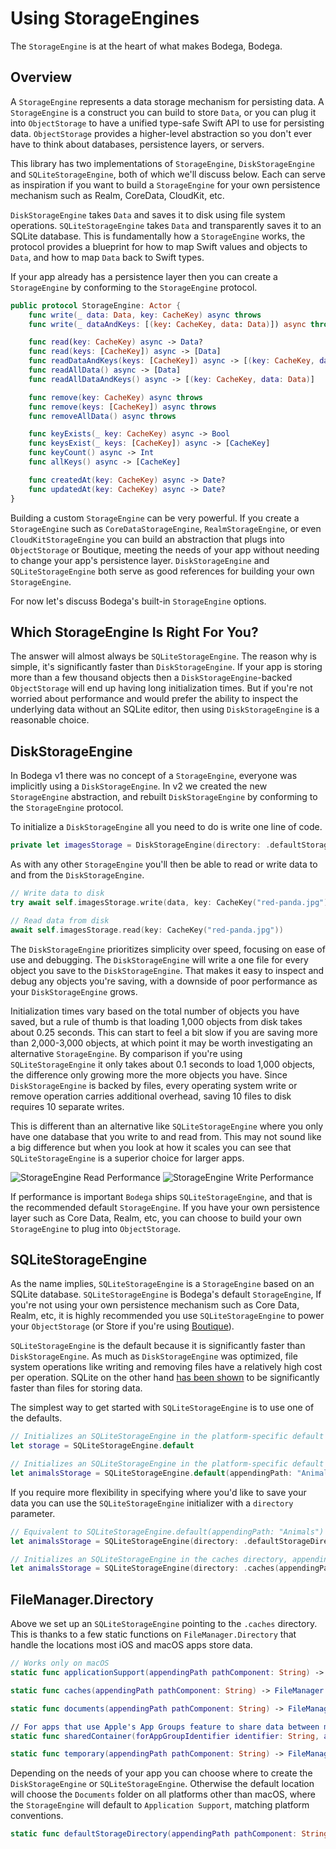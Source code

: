 # Using StorageEngines

The ``StorageEngine`` is at the heart of what makes Bodega, Bodega.  

## Overview

A ``StorageEngine`` represents a data storage mechanism for persisting data. A ``StorageEngine`` is a construct you can build to store `Data`, or you can plug it into ``ObjectStorage`` to have a unified type-safe Swift API to use for persisting data. ``ObjectStorage`` provides a higher-level abstraction so you don't ever have to think about databases, persistence layers, or servers.

This library has two implementations of ``StorageEngine``, ``DiskStorageEngine`` and ``SQLiteStorageEngine``, both of which we'll discuss below. Each can serve as inspiration if you want to build a ``StorageEngine`` for your own persistence mechanism such as Realm, CoreData, CloudKit, etc.

``DiskStorageEngine`` takes `Data` and saves it to disk using file system operations. ``SQLiteStorageEngine`` takes `Data` and transparently saves it to an SQLite database. This is fundamentally how a ``StorageEngine`` works, the protocol provides a blueprint for how to map Swift values and objects to `Data`, and how to map `Data` back to Swift types. 

If your app already has a persistence layer then you can create a ``StorageEngine`` by conforming to the ``StorageEngine`` protocol.

```swift
public protocol StorageEngine: Actor {
    func write(_ data: Data, key: CacheKey) async throws
    func write(_ dataAndKeys: [(key: CacheKey, data: Data)]) async throws

    func read(key: CacheKey) async -> Data?
    func read(keys: [CacheKey]) async -> [Data]
    func readDataAndKeys(keys: [CacheKey]) async -> [(key: CacheKey, data: Data)]
    func readAllData() async -> [Data]
    func readAllDataAndKeys() async -> [(key: CacheKey, data: Data)]

    func remove(key: CacheKey) async throws
    func remove(keys: [CacheKey]) async throws
    func removeAllData() async throws

    func keyExists(_ key: CacheKey) async -> Bool
    func keysExist(_ keys: [CacheKey]) async -> [CacheKey]
    func keyCount() async -> Int
    func allKeys() async -> [CacheKey]

    func createdAt(key: CacheKey) async -> Date?
    func updatedAt(key: CacheKey) async -> Date?
}
```

Building a custom ``StorageEngine`` can be very powerful. If you create a ``StorageEngine`` such as `CoreDataStorageEngine`, `RealmStorageEngine`, or even `CloudKitStorageEngine` you can build an abstraction that plugs into ``ObjectStorage`` or Boutique, meeting the needs of your app without needing to change your app's persistence layer. ``DiskStorageEngine`` and ``SQLiteStorageEngine`` both serve as good references for building your own ``StorageEngine``.

For now let's discuss Bodega's built-in ``StorageEngine`` options.

## Which StorageEngine Is Right For You?

The answer will almost always be ``SQLiteStorageEngine``. The reason why is simple, it's significantly faster than ``DiskStorageEngine``. If your app is storing more than a few thousand objects then a ``DiskStorageEngine``-backed ``ObjectStorage`` will end up having long initialization times. But if you're not worried about performance and would prefer the ability to inspect the underlying data without an SQLite editor, then using ``DiskStorageEngine`` is a reasonable choice.

## DiskStorageEngine

In Bodega v1 there was no concept of a ``StorageEngine``, everyone was implicitly using a ``DiskStorageEngine``. In v2 we created the new ``StorageEngine`` abstraction, and rebuilt ``DiskStorageEngine`` by conforming to the ``StorageEngine`` protocol.

To initialize a `DiskStorageEngine` all you need to do is write one line of code.
```swift
private let imagesStorage = DiskStorageEngine(directory: .defaultStorageDirectory(appendingPath: "Images"))
```

As with any other ``StorageEngine`` you'll then be able to read or write data to and from the ``DiskStorageEngine``.
```swift
// Write data to disk
try await self.imagesStorage.write(data, key: CacheKey("red-panda.jpg"))

// Read data from disk
await self.imagesStorage.read(key: CacheKey("red-panda.jpg"))
```

The ``DiskStorageEngine`` prioritizes simplicity over speed, focusing on ease of use and debugging. The ``DiskStorageEngine`` will write a one file for every object you save to the ``DiskStorageEngine``. That makes it easy to inspect and debug any objects you're saving, with a downside of poor performance as your ``DiskStorageEngine`` grows.

Initialization times vary based on the total number of objects you have saved, but a rule of thumb is that loading 1,000 objects from disk takes about 0.25 seconds. This can start to feel a bit slow if you are saving more than 2,000-3,000 objects, at which point
it may be worth investigating an alternative ``StorageEngine``. By comparison if you're using ``SQLiteStorageEngine`` it only takes about 0.1 seconds to load 1,000 objects, the difference only growing more the more objects you have. Since ``DiskStorageEngine`` is backed by files, every operating system write or remove operation carries additional overhead, saving 10 files to disk requires 10 separate writes.

This is different than an alternative like ``SQLiteStorageEngine`` where you only have one database that you write to and read from. This may not sound like a big difference but when you look at how it scales you can see that ``SQLiteStorageEngine`` is a superior choice for larger apps.

![StorageEngine Read Performance](StorageEngine-Read-Performance)
![StorageEngine Write Performance](StorageEngine-Write-Performance)

If performance is important ``Bodega`` ships ``SQLiteStorageEngine``, and that is the recommended
default ``StorageEngine``. If you have your own persistence layer such as Core Data, Realm, etc,
you can choose to build your own ``StorageEngine`` to plug into ``ObjectStorage``.

## SQLiteStorageEngine

As the name implies, ``SQLiteStorageEngine`` is a ``StorageEngine`` based on an SQLite database. ``SQLiteStorageEngine`` is Bodega's default ``StorageEngine``, If you're not using your own persistence mechanism such as Core Data, Realm, etc, it is highly recommended you use ``SQLiteStorageEngine`` to power your ``ObjectStorage`` (or Store if you're using [Boutique](https://github.com/mergesort/Boutique)).

``SQLiteStorageEngine`` is the default because it is significantly faster than ``DiskStorageEngine``. As much as ``DiskStorageEngine`` was optimized, file system operations like writing and removing files have a relatively high cost per operation. SQLite on the other hand [has been shown](https://www.sqlite.org/fasterthanfs.html) to be significantly faster than files for storing data.

The simplest way to get started with ``SQLiteStorageEngine`` is to use one of the defaults.

```swift
// Initializes an SQLiteStorageEngine in the platform-specific default storage directory
let storage = SQLiteStorageEngine.default

// Initializes an SQLiteStorageEngine in the platform-specific default storage directory, appending the path "Animals"
let animalsStorage = SQLiteStorageEngine.default(appendingPath: "Animals")
```

If you require more flexibility in specifying where you'd like to save your data you can use the ``SQLiteStorageEngine`` initializer with a `directory` parameter.

```swift
// Equivalent to SQLiteStorageEngine.default(appendingPath: "Animals")
let animalsStorage = SQLiteStorageEngine(directory: .defaultStorageDirectory(appendingPath: "Animals"))

// Initializes an SQLiteStorageEngine in the caches directory, appending the path "Animals"
let animalsStorage = SQLiteStorageEngine(directory: .caches(appendingPath: "Animals"))
```

## FileManager.Directory

Above we set up an ``SQLiteStorageEngine`` pointing to the `.caches` directory. This is thanks to a few static functions on `FileManager.Directory` that handle the locations most iOS and macOS apps store data.

```swift
// Works only on macOS
static func applicationSupport(appendingPath pathComponent: String) -> FileManager.Directory

static func caches(appendingPath pathComponent: String) -> FileManager.Directory

static func documents(appendingPath pathComponent: String) -> FileManager.Directory

// For apps that use Apple's App Groups feature to share data between multiple apps and extensions.
static func sharedContainer(forAppGroupIdentifier identifier: String, appendingPath pathComponent: String) -> FileManager.Directory

static func temporary(appendingPath pathComponent: String) -> FileManager.Directory
```

Depending on the needs of your app you can choose where to create the ``DiskStorageEngine`` or ``SQLiteStorageEngine``. Otherwise the default location will choose the `Documents` folder on all platforms other than macOS, where the ``StorageEngine`` will default to `Application Support`, matching platform conventions.
```swift
static func defaultStorageDirectory(appendingPath pathComponent: String) -> FileManager.Directory
```

